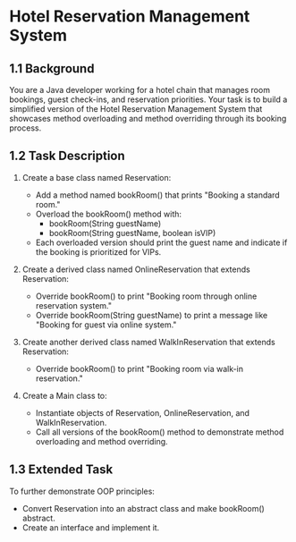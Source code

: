 # Hotel Reservation Management System

## 1.1 Background

You are a Java developer working for a hotel chain that manages room bookings, guest check-ins, and reservation priorities. Your task is to build a simplified version of the Hotel Reservation Management System that showcases method overloading and method overriding through its booking process.

## 1.2 Task Description

1. Create a base class named Reservation:
   - Add a method named bookRoom() that prints "Booking a standard room."
   - Overload the bookRoom() method with:
     - bookRoom(String guestName)
     - bookRoom(String guestName, boolean isVIP)
   - Each overloaded version should print the guest name and indicate if the booking is prioritized for VIPs.

2. Create a derived class named OnlineReservation that extends Reservation:
   - Override bookRoom() to print "Booking room through online reservation system."
   - Override bookRoom(String guestName) to print a message like "Booking for guest <guestName> via online system."

3. Create another derived class named WalkInReservation that extends Reservation:
   - Override bookRoom() to print "Booking room via walk-in reservation."

4. Create a Main class to:
   - Instantiate objects of Reservation, OnlineReservation, and WalkInReservation.
   - Call all versions of the bookRoom() method to demonstrate method overloading and method overriding.

## 1.3 Extended Task

To further demonstrate OOP principles:

- Convert Reservation into an abstract class and make bookRoom() abstract.
- Create an interface and implement it.
